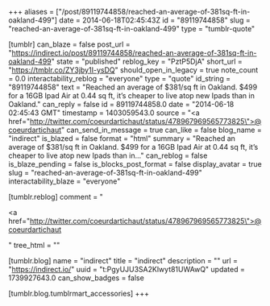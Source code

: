 +++
aliases = ["/post/89119744858/reached-an-average-of-381sq-ft-in-oakland-499"]
date = 2014-06-18T02:45:43Z
id = "89119744858"
slug = "reached-an-average-of-381sq-ft-in-oakland-499"
type = "tumblr-quote"

[tumblr]
can_blaze = false
post_url = "https://indirect.io/post/89119744858/reached-an-average-of-381sq-ft-in-oakland-499"
state = "published"
reblog_key = "PztP5DjA"
short_url = "https://tmblr.co/ZY3jby1I-ysDQ"
should_open_in_legacy = true
note_count = 0.0
interactability_reblog = "everyone"
type = "quote"
id_string = "89119744858"
text = "Reached an average of $381/sq ft in Oakland. $499 for a 16GB Ipad Air at 0.44 sq ft, it&rsquo;s cheaper to live atop new Ipads than in Oakland."
can_reply = false
id = 89119744858.0
date = "2014-06-18 02:45:43 GMT"
timestamp = 1403059543.0
source = "<a href=\"http://twitter.com/coeurdartichaut/status/478967969565773825\">@coeurdartichaut</a>"
can_send_in_message = true
can_like = false
blog_name = "indirect"
is_blazed = false
format = "html"
summary = "Reached an average of $381/sq ft in Oakland. $499 for a 16GB Ipad Air at 0.44 sq ft, it’s cheaper to live atop new Ipads than in..."
can_reblog = false
is_blaze_pending = false
is_blocks_post_format = false
display_avatar = true
slug = "reached-an-average-of-381sq-ft-in-oakland-499"
interactability_blaze = "everyone"

[tumblr.reblog]
comment = "<p><a href=\"http://twitter.com/coeurdartichaut/status/478967969565773825\">@coeurdartichaut</a></p>"
tree_html = ""

[tumblr.blog]
name = "indirect"
title = "indirect"
description = ""
url = "https://indirect.io/"
uuid = "t:PgyUJU3SA2Klwyt81UWAwQ"
updated = 1739927643.0
can_show_badges = false

[tumblr.blog.tumblrmart_accessories]
+++
